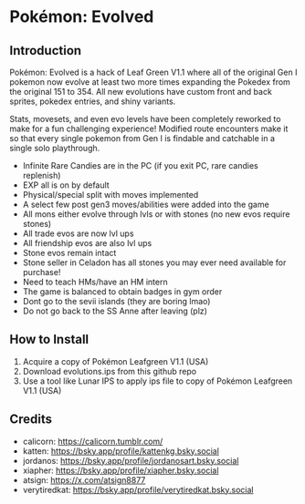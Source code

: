 # Pokémon: Evolved

## Introduction
Pokémon: Evolved is a hack of Leaf Green V1.1 where all of the original Gen I pokemon now evolve at least two more times expanding the Pokedex from the original 151 to 354. All new evolutions have custom front and back sprites, pokedex entries, and shiny variants. 

Stats, movesets, and even evo levels have been completely reworked to make for a fun challenging experience! Modified route encounters make it so that every single pokemon from Gen I is findable and catchable in a single solo playthrough. 


+ Infinite Rare Candies are in the PC (if you exit PC, rare candies replenish)
+ EXP all is on by default
+ Physical/special split with moves implemented 
+ A select few post gen3 moves/abilities were added into the game
+ All mons either evolve through lvls or with stones (no new evos require stones)
+ All trade evos are now lvl ups
+ All friendship evos are also lvl ups
+ Stone evos remain intact
+ Stone seller in Celadon has all stones you may ever need available for purchase!
+ Need to teach HMs/have an HM intern
+ The game is balanced to obtain badges in gym order
+ Dont go to the sevii islands (they are boring lmao)
+ Do not go back to the SS Anne after leaving (plz)

## How to Install
1. Acquire a copy of Pokémon Leafgreen V1.1 (USA)
2. Download evolutions.ips from this github repo
3. Use a tool like Lunar IPS to apply ips file to copy of Pokémon Leafgreen V1.1 (USA)

## Credits
+ calicorn: https://calicorn.tumblr.com/
+ katten: https://bsky.app/profile/kattenkg.bsky.social
+ jordanos: https://bsky.app/profile/jordanosart.bsky.social
+ xiapher: https://bsky.app/profile/xiapher.bsky.social
+ atsign: https://x.com/atsign8877
+ verytiredkat: https://bsky.app/profile/verytiredkat.bsky.social
